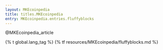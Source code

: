 ```yaml
---
layout: MKEcoinpedia
title: titles.MKEcoinpedia
entry: MKEcoinpedia.entries.fluffyblocks
---
```


@MKEcoinpedia_article

{% t global.lang_tag %}
{% tf resources/MKEcoinpedia/fluffyblocks.md %}

